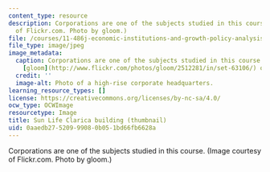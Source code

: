 ```yaml
---
content_type: resource
description: Corporations are one of the subjects studied in this course. (Image courtesy
  of Flickr.com. Photo by gloom.)
file: /courses/11-486j-economic-institutions-and-growth-policy-analysis-fall-2005/0aaedb27520999080b051bd66fb6628a_11-486jf05-th.jpg
file_type: image/jpeg
image_metadata:
  caption: Corporations are one of the subjects studied in this course. (Photo by
    [gloom](http://www.flickr.com/photos/gloom/2512281/in/set-63106/) on Flickr.)
  credit: ''
  image-alt: Photo of a high-rise corporate headquarters.
learning_resource_types: []
license: https://creativecommons.org/licenses/by-nc-sa/4.0/
ocw_type: OCWImage
resourcetype: Image
title: Sun Life Clarica building (thumbnail)
uid: 0aaedb27-5209-9908-0b05-1bd66fb6628a
---
```

Corporations are one of the subjects studied in this course. (Image courtesy of Flickr.com. Photo by gloom.)